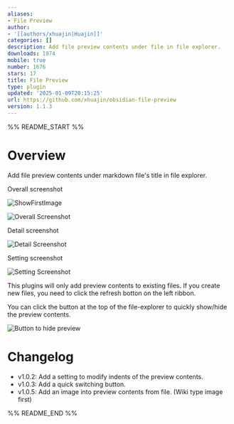 ```yaml
---
aliases:
- File Preview
author:
- '[[authors/xhuajin|Huajin]]'
categories: []
description: Add file preview contents under file in file explorer.
downloads: 1974
mobile: true
number: 1676
stars: 17
title: File Preview
type: plugin
updated: '2025-01-09T20:15:25'
url: https://github.com/xhuajin/obsidian-file-preview
version: 1.1.3
---
```


%% README_START %%

# Overview

Add file preview contents under markdown file's title in file explorer.

Overall screenshot

![ShowFirstImage](https://raw.githubusercontent.com/xhuajin/obsidian-file-preview/HEAD/images/ShowFirstImageInFile.png)

![Overall Screenshot](https://raw.githubusercontent.com/xhuajin/obsidian-file-preview/HEAD/images/FilePreviewOverall.png)

Detail screenshot

![Detail Screenshot](https://raw.githubusercontent.com/xhuajin/obsidian-file-preview/HEAD/images/FilePreviewDetail.png)

Setting screenshot

![Setting Screenshot](https://raw.githubusercontent.com/xhuajin/obsidian-file-preview/HEAD/images/FilePreviewSetting.png)

This plugins will only add preview contents to existing files. If you create new files, you need to click the refresh botton on the left ribbon.

You can click the button at the top of the file-explorer to quickly show/hide the preview contents.

![Button to hide preview](https://raw.githubusercontent.com/xhuajin/obsidian-file-preview/HEAD/images/ShowHidePreviewBtn.png)

# Changelog

- v1.0.2: Add a setting to modify indents of the preview contents. 
- v1.0.3: Add a quick switching button.
- v1.0.5: Add an image into preview contents from file. (Wiki type image first)

%% README_END %%
